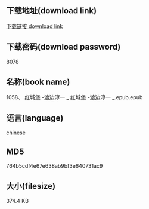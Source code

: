 ## 下载地址(download link)
[下载链接 download link](https://voluble-croquembouche-d321dc.netlify.app/?s=1058%E3%80%81+%E7%BA%A2%E5%9F%8E%E5%A0%A1+-%E6%B8%A1%E8%BE%B9%E6%B7%B3%E4%B8%80+_+%E7%BA%A2%E5%9F%8E%E5%A0%A1+-%E6%B8%A1%E8%BE%B9%E6%B7%B3%E4%B8%80+_.epub)

## 下载密码(download password)
8078

## 名称(book name)
1058、 红城堡 -渡边淳一 _ 红城堡 -渡边淳一 _.epub.epub

## 语言(language)
chinese

## MD5
764b5cdf4e67e638ab9bf3e640731ac9

## 大小(filesize)
374.4 KB

